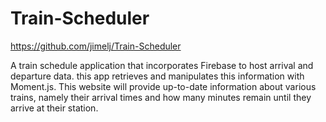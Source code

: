 # Train-Scheduler

https://github.com/jimelj/Train-Scheduler

A train schedule application that incorporates Firebase to host arrival and departure data. this app retrieves and manipulates this information with Moment.js. This website will provide up-to-date information about various trains, namely their arrival times and how many minutes remain until they arrive at their station.
